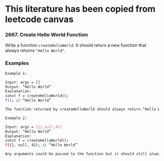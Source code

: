 # This literature has been copied from leetcode canvas

### 2667. Create Hello World Function

Write a function `createHelloWorld`. It should return a new function that always returns `"Hello World"`.

### Examples

```bash
Example 1:

Input: args = []
Output: “Hello World”
Explanation:
const f = createHelloWorld();
f(); // “Hello World”

The function returned by createHelloWorld should always return “Hello World”.
```

```bash
Example 2:

Input: args = [{},null,42]
Output: “Hello World”
Explanation:
const f = createHelloWorld();
f({}, null, 42); // “Hello World”

Any arguments could be passed to the function but it should still always return “Hello World”.
```
